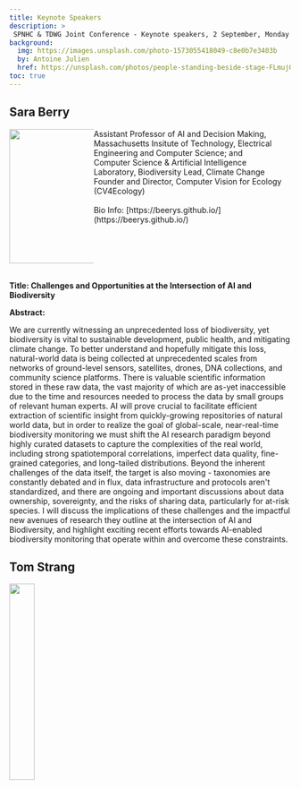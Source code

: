 ```yaml
---
title: Keynote Speakers
description: >
 SPNHC & TDWG Joint Conference - Keynote speakers, 2 September, Monday 15:30 - 17:00
background:
  img: https://images.unsplash.com/photo-1573055418049-c8e0b7e3403b
  by: Antoine Julien
  href: https://unsplash.com/photos/people-standing-beside-stage-FLmujG5l7uE
toc: true
---
```



## Sara Berry
<div>
  <div  style="float:left;width:30%">
    <img src="https://static.tdwg.org/conferences/2024/images/keynotes/beery-sqr.jpg" width="240px"> 
  </div>
  <div>
    <p>Assistant Professor of AI and Decision Making, 
      Massachusetts Insitute of Technology, Electrical Engineering and Computer Science; and <br />
      Computer Science & Artificial Intelligence Laboratory, Biodiversity Lead, Climate Change <br /> 
      Founder and Director, Computer Vision for Ecology (CV4Ecology)<br />
      <br />
      Bio Info: [https://beerys.github.io/](https://beerys.github.io/)
    </p>
  </div>
</div>
<div style="clear:left">&nbsp;</div>

**Title:  Challenges and Opportunities at the Intersection of AI and Biodiversity**

**Abstract:**

We are currently witnessing an unprecedented loss of biodiversity, yet biodiversity is vital to sustainable development, public health, and mitigating climate change. To better understand and hopefully mitigate this loss, natural-world data is being collected at unprecedented scales from networks of ground-level sensors, satellites, drones, DNA collections, and community science platforms. There is valuable scientific information stored in these raw data, the vast majority of which are as-yet inaccessible due to the time and resources needed to process the data by small groups of relevant human experts. AI will prove crucial to facilitate efficient extraction of scientific insight from quickly-growing repositories of natural world data, but in order to realize the goal of global-scale, near-real-time biodiversity monitoring we must shift the AI research paradigm beyond highly curated datasets to capture the complexities of the real world, including strong spatiotemporal correlations, imperfect data quality, fine-grained categories, and long-tailed distributions. Beyond the inherent challenges of the data itself, the target is also moving - taxonomies are constantly debated and in flux, data infrastructure and protocols aren't standardized, and there are ongoing and important discussions about data ownership, sovereignty, and the risks of sharing data, particularly for at-risk species. I will discuss the implications of these challenges and the impactful new avenues of research they outline at the intersection of AI and Biodiversity, and highlight exciting recent efforts towards AI-enabled biodiversity monitoring that operate within and overcome these constraints.
</div>

## Tom Strang

<img src="https://static.tdwg.org/conferences/2024/images/keynotes/strang-sqr.jpg" width="30%">
